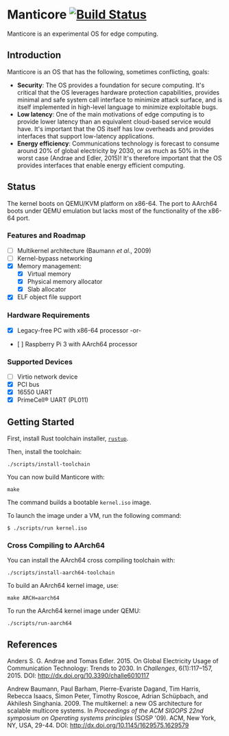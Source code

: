 # Manticore [![Build Status](https://semaphoreci.com/api/v1/projects/3ee7d6de-333a-4b15-afbc-065e3825778b/1298917/badge.svg)](https://semaphoreci.com/manticore/manticore)

Manticore is an experimental OS for edge computing.

## Introduction

Manticore is an OS that has the following, sometimes conflicting, goals:

* **Security**: The OS provides a foundation for secure computing. It's critical that the OS leverages hardware protection capabilities, provides minimal and safe system call interface to minimize attack surface, and is itself implemented in high-level language to minimize exploitable bugs.
* **Low latency**: One of the main motivations of edge computing is to provide lower latency than an equivalent cloud-based service would have. It's important that the OS itself has low overheads and provides interfaces that support low-latency applications.
* **Energy efficiency**: Communications technology is forecast to consume around 20% of global electricity by 2030, or as much as 50% in the worst case (Andrae and Edler, 2015)! It's therefore important that the OS provides interfaces that enable energy efficient computing.

## Status

The kernel boots on QEMU/KVM platform on x86-64. The port to AArch64 boots under QEMU emulation but lacks most of the functionality of the x86-64 port.

### Features and Roadmap

 * [ ] Multikernel architecture (Baumann _et al_., 2009)
 * [ ] Kernel-bypass networking
 * [x] Memory management:
   - [x] Virtual memory
   - [x] Physical memory allocator
   - [x] Slab allocator
 * [x] ELF object file support

### Hardware Requirements

 * [x] Legacy-free PC with x86-64 processor -or-
 * [ ] Raspberry Pi 3 with AArch64 processor

### Supported Devices

 * [ ] Virtio network device 
 * [x] PCI bus
 * [x] 16550 UART
 * [x] PrimeCell® UART (PL011)

## Getting Started

First, install Rust toolchain installer, [`rustup`](https://rustup.rs/).

Then, install the toolchain:

```
./scripts/install-toolchain
```

You can now build Manticore with:

```
make
```

The command builds a bootable `kernel.iso` image.

To launch the image under a VM, run the following command:

```
$ ./scripts/run kernel.iso
```

### Cross Compiling to AArch64

You can install the AArch64 cross compiling toolchain with:

```
./scripts/install-aarch64-toolchain
```

To build an AArch64 kernel image, use:

```
make ARCH=aarch64
```

To run the AArch64 kernel image under QEMU:

```
./scripts/run-aarch64
```

## References

Anders S. G. Andrae and Tomas Edler. 2015. On Global Electricity Usage of Communication Technology: Trends to 2030. In _Challenges_, 6(1):117–157, 2015. DOI: http://dx.doi.org/10.3390/challe6010117

Andrew Baumann, Paul Barham, Pierre-Evariste Dagand, Tim Harris, Rebecca Isaacs, Simon Peter, Timothy Roscoe, Adrian Schüpbach, and Akhilesh Singhania. 2009. The multikernel: a new OS architecture for scalable multicore systems. In _Proceedings of the ACM SIGOPS 22nd symposium on Operating systems principles_ (SOSP '09). ACM, New York, NY, USA, 29-44. DOI: http://dx.doi.org/10.1145/1629575.1629579
